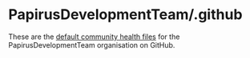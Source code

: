 # PapirusDevelopmentTeam/.github

These are the [default community health files](https://help.github.com/en/articles/creating-a-default-community-health-file-for-your-organization) for the PapirusDevelopmentTeam organisation on GitHub.
